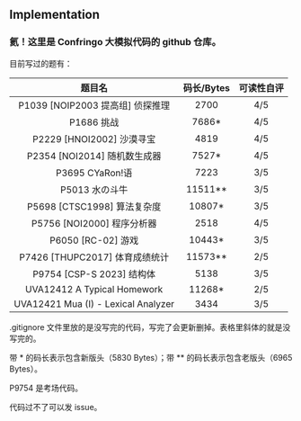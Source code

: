 
## Implementation

### 氦！这里是 Confringo 大模拟代码的 github 仓库。

目前写过的题有：

|题目名|码长/Bytes|可读性自评|
|:---:|:-------:|:-------:|
|P1039 [NOIP2003 提高组] 侦探推理|2700|4/5|
|P1686 挑战|7686\*|4/5|
|P2229 [HNOI2002] 沙漠寻宝|4819|4/5|
|P2354 [NOI2014] 随机数生成器|7527\*|4/5|
|P3695 CYaRon!语|7223|3/5|
|P5013 水の斗牛|11511\*\*|3/5|
|P5698 [CTSC1998] 算法复杂度|10807\*|3/5|
|P5756 [NOI2000] 程序分析器|2518|4/5|
|P6050 [RC-02] 游戏|10443\*|3/5|
|P7426 [THUPC2017] 体育成绩统计|11573\*\*|2/5|
|P9754 [CSP-S 2023] 结构体|5138|3/5|
|UVA12412 A Typical Homework|11268\*|2/5|
|UVA12421 Mua (I) - Lexical Analyzer|3434|3/5|

.gitignore 文件里放的是没写完的代码，写完了会更新删掉。表格里斜体的就是没写完的。

带 \* 的码长表示包含新版头（5830 Bytes）；带 \*\* 的码长表示包含老版头（6965 Bytes）。

P9754 是考场代码。

代码过不了可以发 issue。
